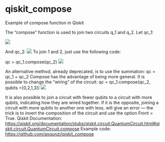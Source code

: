 # qiskit_compose
Example of compose function in Qiskit

The “compose” function is used to join two circuits q_1 and q_2.
Let qc_1:

![](https://informacaoquantica.files.wordpress.com/2021/06/qc_1.png)

And qc_2:
![](https://informacaoquantica.files.wordpress.com/2021/06/qc_2.png)
To join 1 and 2, just use the following code:

qc = qc_1.compose(qc_2)
![](https://informacaoquantica.files.wordpress.com/2021/06/qc_composed.png)

An alternative method, already deprecated, is to use the summation:
qc = qc_1 + qc_2
Compose has the advantage of being more general. It is possible to change the “wiring” of the circuit:
qc = qc_1.compose(qc_2, qubits =[0,2,1,3])
![](https://informacaoquantica.files.wordpress.com/2021/06/Compose_Rewiring.png)

It is also possible to join a circuit with fewer qubits to a circuit with more qubits, indicating how they are wired together. If it is the opposite, joining a circuit with more qubits to another one with less, will give an error — the trick is to invert the composition of the circuit and use the option Front = True.
Qiskit Documentation:
https://qiskit.org/documentation/stubs/qiskit.circuit.QuantumCircuit.html#qiskit.circuit.QuantumCircuit.compose
Example code:
https://github.com/asgunzi/qiskit_compose
